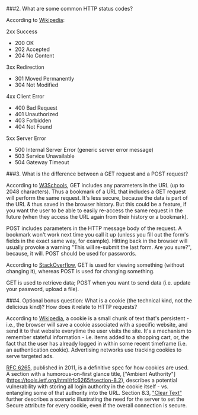 ###2. What are some common HTTP status codes?

According to [Wikipedia](https://en.wikipedia.org/wiki/List_of_HTTP_status_codes):

2xx Success

- 200 OK
- 202 Accepted
- 204 No Content

3xx Redirection

- 301 Moved Permanently
- 304 Not Modified

4xx Client Error

- 400 Bad Request
- 401 Unauthorized
- 403 Forbidden
- 404 Not Found

5xx Server Error

- 500 Internal Server Error (generic server error message)
- 503 Service Unavailable
- 504 Gateway Timeout


###3. What is the difference between a GET request and a POST request?

According to [W3Schools](http://www.w3schools.com/tags/ref_httpmethods.asp), GET includes any parameters in the URL (up to 2048 characters). Thus a bookmark of a URL that includes a GET request will perform the same request. It's less secure, because the data is part of the URL & thus saved in the browser history. But this could be a feature, if you want the user to be able to easily re-access the same request in the future (when they access the URL again from their history or a bookmark).

POST includes parameters in the HTTP message body of the request. A bookmark won't work next time you call it up (unless you fill out the form's fields in the exact same way, for example). Hitting back in the browser will usually provoke a warning "This will re-submit the last form. Are you sure?", because, it will. POST should be used for passwords.

According to
[StackOverflow](http://stackoverflow.com/questions/504947/when-should-i-use-get-or-post-method-whats-the-difference-between-them), GET is used for viewing something (without changing it), whereas POST is used for changing something.

GET is used to retrieve data; POST when you want to send data (i.e. update your password, upload a file).


###4. Optional bonus question: What is a cookie (the technical kind, not the delicious kind)? How does it relate to HTTP requests?

According to [Wikipedia](https://en.wikipedia.org/wiki/HTTP_cookie),
a cookie is a small chunk of text that's persistent - i.e., the browser will save a cookie associated with a specific website, and send it to that website everytime the user visits the site. It's a mechanism to remember stateful information - i.e. items added to a shopping cart, or, the fact that the user has already logged in within some recent timeframe (i.e. an authentication cookie). Advertising networks use tracking cookies to serve targeted ads.

[RFC 6265](https://tools.ietf.org/html/rfc6265), published in 2011, is a definitive spec for how cookies are used. A section with a humorous-on-first glance title, ["Ambient Authority"] (https://tools.ietf.org/html/rfc6265#section-8.2), describes a potential vulnerability with storing all login authority in the cookie itself - vs. entangling some of that authority into the URL. Section 8.3, ["Clear Text"](https://tools.ietf.org/html/rfc6265#section-8.3) further describes a scenario illustrating the need for the server to set the Secure attribute for every cookie, even if the overall connection is secure.

